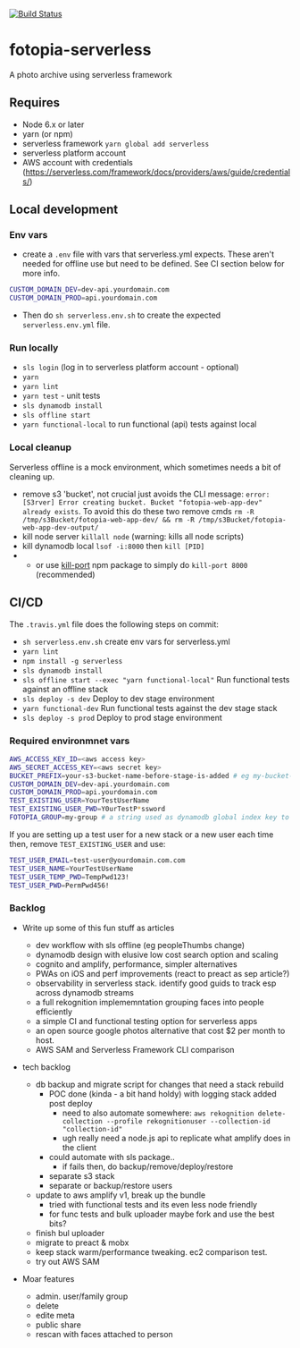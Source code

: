 [![Build Status](https://travis-ci.org/mbudm/fotopia-serverless.svg?branch=master)](https://travis-ci.org/mbudm/fotopia-serverless)

# fotopia-serverless

A photo archive using serverless framework

## Requires

- Node 6.x or later
- yarn (or npm)
- serverless framework `yarn global add serverless`
- serverless platform account
- AWS account with credentials (https://serverless.com/framework/docs/providers/aws/guide/credentials/)

## Local development

### Env vars

- create a `.env` file with vars that serverless.yml expects. These aren't needed for offline use but need to be defined. See CI section below for more info.

```sh
CUSTOM_DOMAIN_DEV=dev-api.yourdomain.com
CUSTOM_DOMAIN_PROD=api.yourdomain.com
```

- Then do `sh serverless.env.sh` to create the expected `serverless.env.yml` file.

### Run locally

- `sls login` (log in to serverless platform account - optional)
- `yarn`
- `yarn lint`
- `yarn test` - unit tests
- `sls dynamodb install`
- `sls offline start`
- `yarn functional-local` to run functional (api) tests against local

### Local cleanup

Serverless offline is a mock environment, which sometimes needs a bit of cleaning up.

- remove s3 'bucket', not crucial just avoids the CLI message: `error: [S3rver] Error creating bucket. Bucket "fotopia-web-app-dev" already exists`. To avoid this do these two remove cmds
  `rm -R /tmp/s3Bucket/fotopia-web-app-dev/ && rm -R /tmp/s3Bucket/fotopia-web-app-dev-output/`
- kill node server `killall node` (warning: kills all node scripts)
- kill dynamodb local `lsof -i:8000` then `kill [PID]`
- - or use [kill-port](https://www.npmjs.com/package/kill-port) npm package to simply do `kill-port 8000` (recommended)

## CI/CD

The `.travis.yml` file does the following steps on commit:

- `sh serverless.env.sh` create env vars for serverless.yml
- `yarn lint`
- `npm install -g serverless`
- `sls dynamodb install`
- `sls offline start --exec "yarn functional-local"` Run functional tests against an offline stack
- `sls deploy -s dev` Deploy to dev stage environment
- `yarn functional-dev` Run functional tests against the dev stage stack
- `sls deploy -s prod` Deploy to prod stage environment

### Required environmnet vars

```sh
AWS_ACCESS_KEY_ID=<aws access key>
AWS_SECRET_ACCESS_KEY=<aws secret key>
BUCKET_PREFIX=your-s3-bucket-name-before-stage-is-added # eg my-bucket- which becomes my-bucket-prod
CUSTOM_DOMAIN_DEV=dev-api.yourdomain.com
CUSTOM_DOMAIN_PROD=api.yourdomain.com
TEST_EXISTING_USER=YourTestUserName
TEST_EXISTING_USER_PWD=Y0urTestP*ssword
FOTOPIA_GROUP=my-group # a string used as dynamodb global index key to allow queries across all users photos. in future this will allow for a simple way to have separate groups in one fotopia instance
```

If you are setting up a test user for a new stack or a new user each time then, remove `TEST_EXISTING_USER` and use:

```sh
TEST_USER_EMAIL=test-user@yourdomain.com.com
TEST_USER_NAME=YourTestUserName
TEST_USER_TEMP_PWD=TempPwd123!
TEST_USER_PWD=PermPwd456!
```

### Backlog

- Write up some of this fun stuff as articles

  - dev workflow with sls offline (eg peopleThumbs change)
  - dynamodb design with elusive low cost search option and scaling
  - cognito and amplify, performance, simpler alternatives
  - PWAs on iOS and perf improvements (react to preact as sep article?)
  - observability in serverless stack. identify good guids to track esp across dynamodb streams
  - a full rekognition implememntation grouping faces into people efficiently
  - a simple CI and functional testing option for serverless apps
  - an open source google photos alternative that cost $2 per month to host.
  - AWS SAM and Serverless Framework CLI comparison

- tech backlog

  - db backup and migrate script for changes that need a stack rebuild
    - POC done (kinda - a bit hand holdy) with logging stack added post deploy
      - need to also automate somewhere: `aws rekognition delete-collection --profile rekognitionuser --collection-id "collection-id"`
      - ugh really need a node.js api to replicate what amplify does in the client
    - could automate with sls package..
      - if fails then, do backup/remove/deploy/restore
    - separate s3 stack
    - separate or backup/restore users
  - update to aws amplify v1, break up the bundle
    - tried with functional tests and its even less node friendly
    - for func tests and bulk uploader maybe fork and use the best bits?
  - finish bul uploader
  - migrate to preact & mobx
  - keep stack warm/performance tweaking. ec2 comparison test.
  - try out AWS SAM

- Moar features
  - admin. user/family group
  - delete
  - edite meta
  - public share
  - rescan with faces attached to person
